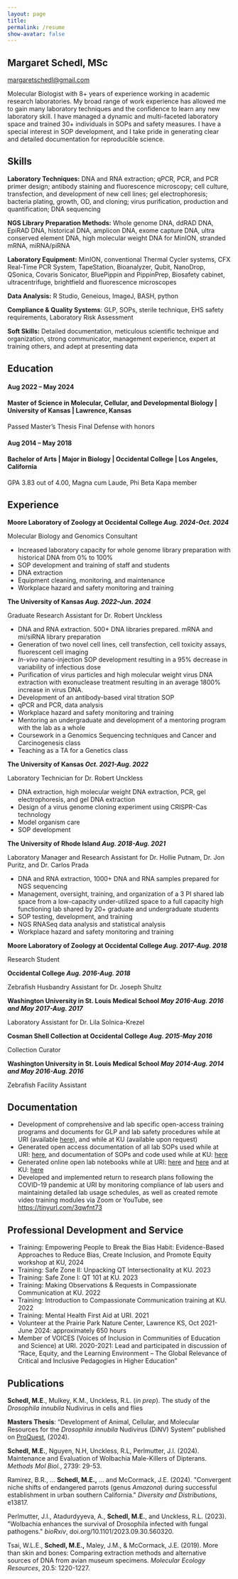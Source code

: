 ```yaml
---
layout: page
title:
permalink: /resume
show-avatar: false
---
```


## Margaret Schedl, MSc

[margaretschedl@gmail.com](mailto:margaretschedl@gmail.com) 

Molecular Biologist with 8+ years of experience working in academic research laboratories. My broad range of work experience has allowed me to gain many laboratory techniques and the confidence to learn any new laboratory skill. I have managed a dynamic and multi-faceted laboratory space and trained 30+ individuals in SOPs and safety measures. I have a special interest in SOP development, and I take pride in generating clear and detailed documentation for reproducible science.

## Skills

**Laboratory Techniques:** DNA and RNA extraction; qPCR, PCR, and PCR primer design; antibody staining and fluorescence microscopy; cell culture, transfection, and development of new cell lines; gel electrophoresis; bacteria plating, growth, OD, and cloning; virus purification, production and quantification; DNA sequencing

**NGS Library Preparation Methods:** Whole genome DNA, ddRAD DNA, EpiRAD DNA, historical DNA, amplicon DNA, exome capture DNA, ultra conserved element DNA, high molecular weight DNA for MinION, stranded mRNA, miRNA/piRNA

**Laboratory Equipment:** MinION, conventional Thermal Cycler systems, CFX Real-Time PCR System, TapeStation, Bioanalyzer, Qubit, NanoDrop, QSonica, Covaris Sonicator, BluePippin and PippinPrep, Biosafety cabinet, ultracentrifuge, brightfield and fluorescence microscopes

**Data Analysis:** R Studio, Geneious, ImageJ, BASH, python

**Compliance & Quality Systems**: GLP, SOPs, sterile technique, EHS safety requirements, Laboratory Risk Assessment

**Soft Skills:** Detailed documentation, meticulous scientific technique and organization, strong communicator, management experience, expert at training others, and adept at presenting data

## Education

#### Aug 2022 – May 2024

#### Master of Science in Molecular, Cellular, and Developmental Biology | University of Kansas | Lawrence, Kansas

Passed Master’s Thesis Final Defense with honors

#### Aug 2014 – May 2018

#### Bachelor of Arts | Major in Biology | Occidental College | Los Angeles, California

GPA 3.83 out of 4.00, Magna cum Laude, Phi Beta Kapa member

## Experience

**Moore Laboratory of Zoology at Occidental College _Aug. 2024-Oct. 2024_**

Molecular Biology and Genomics Consultant

- Increased laboratory capacity for whole genome library preparation with historical DNA from 0% to 100%
- SOP development and training of staff and students
- DNA extraction 
- Equipment cleaning, monitoring, and maintenance
- Workplace hazard and safety monitoring and training


**The University of Kansas _Aug. 2022–Jun. 2024_**

Graduate Research Assistant for Dr. Robert Unckless

- DNA and RNA extraction. 500+ DNA libraries prepared. mRNA and mi/siRNA library preparation
- Generation of two novel cell lines, cell transfection, cell toxicity assays, fluorescent cell imaging
- _In-vivo_ nano-injection SOP development resulting in a 95% decrease in variability of infectious dose
- Purification of virus particles and high molecular weight virus DNA extraction with exonuclease treatment resulting in an average 1800% increase in virus DNA. 
- Development of an antibody-based viral titration SOP
- qPCR and PCR, data analysis
- Workplace hazard and safety monitoring and training
- Mentoring an undergraduate and development of a mentoring program with the lab as a whole
- Coursework in a Genomics Sequencing techniques and Cancer and Carcinogenesis class
- Teaching as a TA for a Genetics class

**The University of Kansas _Oct. 2021-Aug. 2022_**

Laboratory Technician for Dr. Robert Unckless

- DNA extraction, high molecular weight DNA extraction, PCR, gel electrophoresis, and gel DNA extraction
- Design of a virus genome cloning experiment using CRISPR-Cas technology
- Model organism care
- SOP development

**The University of Rhode Island _Aug. 2018-Aug. 2021_**

Laboratory Manager and Research Assistant for Dr. Hollie Putnam, Dr. Jon Puritz, and Dr. Carlos Prada

- DNA and RNA extraction, 1000+ DNA and RNA samples prepared for NGS sequencing
- Management, oversight, training, and organization of a 3 PI shared lab space from a low-capacity under-utilized space to a full capacity high functioning lab shared by 20+ graduate and undergraduate students
- SOP testing, development, and training
- NGS RNASeq data analysis and statistical analysis
- Workplace hazard and safety monitoring and training

**Moore Laboratory of Zoology at Occidental College _Aug. 2017-Aug. 2018_**

Research Student

**Occidental College _Aug. 2016-Aug. 2018_**

Zebrafish Husbandry Assistant for Dr. Joseph Shultz

**Washington University in St. Louis Medical School _May 2016-Aug. 2016 and May 2017-Aug. 2017_**

Laboratory Assistant for Dr. Lila Solnica-Krezel

**Cosman Shell Collection at Occidental College** **_Aug. 2015-May 2016_**

Collection Curator

**Washington University in St. Louis Medical School _May 2014-Aug. 2014 and May 2016-Aug. 2016_**

Zebrafish Facility Assistant

## Documentation

- Development of comprehensive and lab specific open-access training programs and documents for GLP and lab safety procedures while at URI (available [here](https://github.com/meschedl/PPP-Lab-Resources/tree/master/Lab_Safety_and_Training)), and while at KU (available upon request)
- Generated open access documentation of all lab SOPs used while at URI: [here](https://github.com/meschedl/PPP-Lab-Resources/tree/master/Protocols_and_Lab_Resources), and documentation of SOPs and code used while at KU: [here](https://github.com/meschedl/Unckless_Lab_Resources/tree/main/protocols)
- Generated online open lab notebooks while at URI: [here](https://meschedl.github.io/MESPutnam_Open_Lab_Notebook/) and [here](https://meschedl.github.io/MES_Puritz_Lab_Notebook/) and at KU: [here](https://meschedl.github.io/Unckless-Lab-Notebook-Maggie/)
- Developed and implemented return to research plans following the COVID-19 pandemic at URI by monitoring compliance of lab users and maintaining detailed lab usage schedules, as well as created remote video training modules via Zoom or YouTube, see <https://tinyurl.com/3qwfnt73>

## Professional Development and Service

- Training: Empowering People to Break the Bias Habit: Evidence-Based Approaches to Reduce Bias, Create Inclusion, and Promote Equity workshop at KU, 2024
- Training: Safe Zone II: Unpacking QT Intersectionality at KU. 2023
- Training: Safe Zone I: QT 101 at KU. 2023
- Training: Making Observations & Requests in Compassionate Communication at KU. 2022
- Training: Introduction to Compassionate Communication training at KU. 2022
- Training: Mental Health First Aid at URI. 2021
- Volunteer at the Prairie Park Nature Center, Lawrence KS, Oct 2021-June 2024: approximately 650 hours
- Member of VOICES (Voices of Inclusion in Communities of Education and Science) at URI. 2020-2021: Lead and participated in discussion of “Race, Equity, and the Learning Environment – The Global Relevance of Critical and Inclusive Pedagogies in Higher Education”

## Publications

**Schedl, M.E**., Mulkey, K.M., Unckless, R.L. (_in prep_). The study of the _Drosophila innubila_ Nudivirus in cells and flies

**Masters Thesis**: “Development of Animal, Cellular, and Molecular Resources for the _Drosophila innubila_ Nudivirus (DiNV) System” published on [ProQuest](https://www.proquest.com/docview/3069499381/previewPDF/43E178A044904029PQ/1?accountid=12935&sourcetype=Dissertations%20&%20Theses), (2024).

**Schedl, M.E.**, Nguyen, N.H, Unckless, R.L, Perlmutter, J.I. (2024). Maintenance and Evaluation of Wolbachia Male-Killers of Dipterans. _Methods Mol Biol._, 2739: 29-53.

Ramirez, B.R., … **Schedl, M.E.,** … and McCormack, J.E. (2024). "Convergent niche shifts of endangered parrots (genus _Amazona_) during successful establishment in urban southern California." _Diversity and Distributions_, e13817.

Perlmutter, J.I., Atadurdyyeva, A., **Schedl, M.E.**, and Unckless, R.L. (2023). "Wolbachia enhances the survival of Drosophila infected with fungal pathogens." _bioRxiv_, doi.org/10.1101/2023.09.30.560320.

Tsai, W.L.E., **Schedl, M.E.,** Maley, J.M., & McCormack, J.E. (2019). More than skin and bones: Comparing extraction methods and alternative sources of DNA from avian museum specimens. _Molecular Ecology Resources_, 20.5: 1220-1227.
